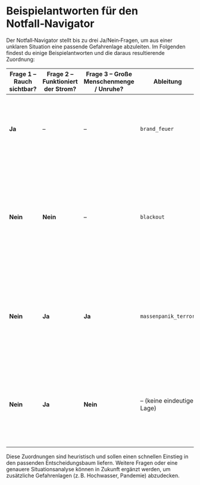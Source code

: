 # Beispielantworten für den Notfall‑Navigator

Der Notfall‑Navigator stellt bis zu drei Ja/Nein‑Fragen, um aus einer unklaren Situation eine passende Gefahrenlage abzuleiten.  Im Folgenden findest du einige Beispielantworten und die daraus resultierende Zuordnung:

| Frage 1 – Rauch sichtbar? | Frage 2 – Funktioniert der Strom? | Frage 3 – Große Menschenmenge / Unruhe? | Ableitung | Erklärende Notiz |
|---|---|---|---|---|
| **Ja** | – | – | `brand_feuer` | Sichtbarer Rauch oder Flammen deuten auf einen Brand hin. Es ist wichtig, sofort den Notruf zu wählen und sich in Sicherheit zu bringen. |
| **Nein** | **Nein** | – | `blackout` | Wenn keine Rauchzeichen sichtbar sind, aber der Strom flächendeckend ausfällt, handelt es sich wahrscheinlich um einen Blackout. Halte elektronische Geräte ausgeschaltet und folge den Anweisungen im Entscheidungsbaum. |
| **Nein** | **Ja** | **Ja** | `massenpanik_terror` | Bei funktionierendem Strom, aber Unruhe in einer großen Menschenmenge, könnte eine Massenpanik, ein Amoklauf oder eine Terrorlage vorliegen. Suche nach sicheren Fluchtwegen und informiere andere. |
| **Nein** | **Ja** | **Nein** | – (keine eindeutige Lage) | Wenn alle Fragen verneint werden, kann keine spezifische Gefahr zugeordnet werden. In diesem Fall wird ein allgemeiner Hinweis angezeigt und bei Unsicherheit sollte der Notruf kontaktiert werden. |

Diese Zuordnungen sind heuristisch und sollen einen schnellen Einstieg in den passenden Entscheidungsbaum liefern.  Weitere Fragen oder eine genauere Situationsanalyse können in Zukunft ergänzt werden, um zusätzliche Gefahrenlagen (z. B. Hochwasser, Pandemie) abzudecken.